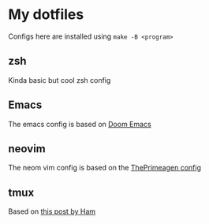 # My dotfiles

Configs here are installed using `make -B <program>`

## zsh
Kinda basic but cool zsh config

## Emacs
The emacs config is based on [Doom Emacs](https://github.com/doomemacs/doomemacs)

## neovim
The neom vim config is based on the [ThePrimeagen config](https://github.com/ThePrimeagen/init.lua)

## tmux
Based on [this post by Ham](https://hamvocke.com/blog/a-guide-to-customizing-your-tmux-conf/)
